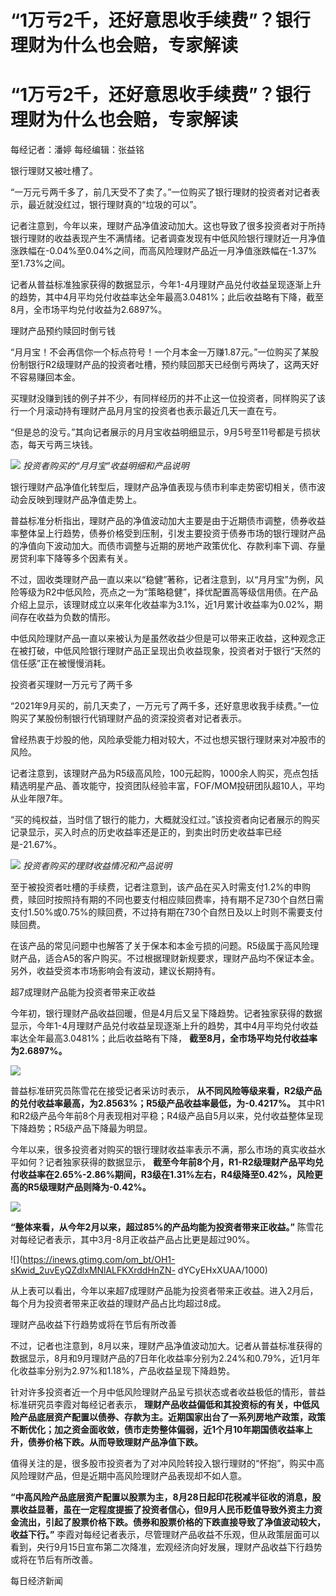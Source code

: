 # “1万亏2千，还好意思收手续费”？银行理财为什么也会赔，专家解读

# “1万亏2千，还好意思收手续费”？银行理财为什么也会赔，专家解读

每经记者：潘婷 每经编辑：张益铭

银行理财又被吐槽了。

“一万元亏两千多了，前几天受不了卖了。”一位购买了银行理财的投资者对记者表示，最近就没红过，银行理财真的“垃圾的可以”。

记者注意到，今年以来，理财产品净值波动加大。这也导致了很多投资者对于所持银行理财的收益表现产生不满情绪。记者调查发现有中低风险银行理财近一月净值涨跌幅在-0.04%至0.04%之间，而高风险理财产品近一月净值涨跌幅在-1.37%至1.73%之间。

记者从普益标准独家获得的数据显示，今年1-4月理财产品兑付收益呈现逐渐上升的趋势，其中4月平均兑付收益率达全年最高3.0481%；此后收益略有下降，截至8月，全市场平均兑付收益为2.6897%。

理财产品预约赎回时倒亏钱

“月月宝！不会再信你一个标点符号！一个月本金一万赚1.87元。”一位购买了某股份制银行R2级理财产品的投资者吐槽，预约赎回那天已经倒亏两块了，这两天好不容易赚回本金。

买理财没赚到钱的例子并不少，有同样经历的并不止这一位投资者，同样购买了该行一个月滚动持有理财产品月月宝的投资者也表示最近几天一直在亏。

“但是总的没亏。”其向记者展示的月月宝收益明细显示，9月5号至11号都是亏损状态，每天亏两三块钱。

![](https://inews.gtimg.com/om_bt/OQWx7I85VZjSwswMTlbfT1cg0EbTFcVjx5RVruTqEEFsEAA/1000)
_投资者购买的“月月宝”收益明细和产品说明_

银行理财产品净值化转型后，理财产品净值表现与债市利率走势密切相关，债市波动会反映到理财产品净值走势上。

普益标准分析指出，理财产品的净值波动加大主要是由于近期债市调整，债券收益率整体呈上行趋势，债券价格受到压制，引发主要投资于债券市场的银行理财产品的净值向下波动加大。而债市调整与近期的房地产政策优化、存款利率下调、存量房贷利率下降等多个因素有关。

不过，固收类理财产品一直以来以“稳健”著称，记者注意到，以“月月宝”为例，风险等级为R2中低风险，亮点之一为“策略稳健”，择优配置高等级信用债。在产品介绍上显示，该理财成立以来年化收益率为3.1%，近1月累计收益率为0.02%，期间存在收益为负数的情形。

中低风险理财产品一直以来被认为是虽然收益少但是可以带来正收益，这种观念正在被打破，中低风险银行理财产品正呈现出负收益现象，投资者对于银行“天然的信任感”正在被慢慢消耗。

投资者买理财一万元亏了两千多

“2021年9月买的，前几天卖了，一万元亏了两千多，还好意思收我手续费。”一位购买了某股份制银行代销理财产品的资深投资者对记者表示。

曾经热衷于炒股的他，风险承受能力相对较大，不过也想买银行理财来对冲股市的风险。

记者注意到，该理财产品为R5级高风险，100元起购，1000余人购买，亮点包括精选明星产品、善攻能守，投资团队经验丰富，FOF/MOM投研团队超10人，平均从业年限7年。

“买的纯权益，当时信了银行的能力，大概就没红过。”该投资者向记者展示的购买记录显示，买入时点的历史收益率还是正的，到卖出时历史收益率已经是-21.67%。

![](https://inews.gtimg.com/om_bt/ONmW8g50kgVvCBA_KmK5GharPfK2aq29i9irzYeatbOw4AA/1000)
_投资者购买的理财收益情况和产品说明_

至于被投资者吐槽的手续费，记者注意到，该产品在买入时需支付1.2%的申购费，赎回时按照持有期的不同也要支付相应赎回费率，持有期不足730个自然日需支付1.50%或0.75%的赎回费，不过持有期在730个自然日及以上时则不需要支付赎回费。

在该产品的常见问题中也解答了关于保本和本金亏损的问题。R5级属于高风险理财产品，适合A5的客户购买。不过根据理财新规要求，理财产品均不保证本金。另外，收益受资本市场影响会有波动，建议长期持有。

超7成理财产品能为投资者带来正收益

今年初，银行理财产品收益回暖，但是4月后又呈下降趋势。记者独家获得的数据显示，今年1-4月理财产品兑付收益呈现逐渐上升的趋势，其中4月平均兑付收益率达全年最高3.0481%；此后收益略有下降，
**截至8月，全市场平均兑付收益率为2.6897%。**

![](https://inews.gtimg.com/om_bt/O_nkfEPfvlIa4o5Gbr6_UIk5WLztoxQPmRmtIjDn9JeGAAA/1000)

普益标准研究员陈雪花在接受记者采访时表示，
**从不同风险等级来看，R2级产品的兑付收益率最高，为2.8563%；R5级产品收益率最低，为-0.4217%。**
其中R1和R2级产品今年前8个月表现相对平稳；R4级产品自5月以来，兑付收益整体呈现下降趋势；R5级产品下降最为明显。

今年以来，很多投资者对购买的银行理财收益率表示不满，那么市场的真实收益水平如何？记者独家获得的数据显示，
**截至今年前8个月，R1-R2级理财产品平均兑付收益率在2.65%-2.86%期间，R3级在1.31%左右，R4级降至0.42%，风险更高的R5级理财产品则降为-0.42%。**

![](https://inews.gtimg.com/om_bt/OLayYCCSKSJQMFL2W-yW6it5rvZdMZzZSK1DQBJtMr1mQAA/1000)

**“整体来看，从今年2月以来，超过85%的产品均能为投资者带来正收益。”** 陈雪花对每经记者表示，其中3月-8月正收益产品占比更是超过90%。

![](https://inews.gtimg.com/om_bt/OH1-sKwid_2uvEyQZdlxMNlALFKXrddHnZN-
dYCyEHxXUAA/1000)

从上表可以看出，今年以来超7成理财产品能为投资者带来正收益。进入2月后，每个月为投资者带来正收益的理财产品占比均超过8成。

理财产品收益下行趋势或将在节后有所改善

不过，记者也注意到，8月以来，理财产品净值波动加大。记者从普益标准获得的数据显示，8月和9月理财产品的7日年化收益率分别为2.24%和0.79%，近1月年化收益率分别为2.97%和1.18%，产品收益呈现下降趋势。

针对许多投资者近一个月中低风险理财产品呈亏损状态或者收益极低的情形，普益标准研究员李霞对每经记者表示，
**理财产品收益偏低和其投资标的有关，中低风险产品底层资产配置以债券、存款为主。近期国家出台了一系列房地产政策，政策不断优化；加之资金面收敛，债市走势整体偏弱，近1个月10年期国债收益率上升，债券价格下跌。从而导致理财产品净值下跌。**

值得关注的是，很多股市投资者为了对冲风险转投入银行理财的“怀抱”，购买中高风险理财产品，但是近期中高风险理财产品表现却不如人意。

**“中高风险产品底层资产配置以股票为主，8月28日起印花税减半征收的消息，股票收益显著，虽在一定程度提振了投资者信心，但9月人民币贬值导致外资主力资金流出，引起了股票价格下跌。债券和股票价格的下跌直接导致了净值波动较大，收益下行。”**
李霞对每经记者表示，尽管理财产品收益不乐观，但从政策层面可以看到，央行9月15日宣布第二次降准，宏观经济向好发展，理财产品收益下行趋势或将在节后有所改善。

每日经济新闻

